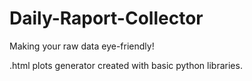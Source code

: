 # Daily-Raport-Collector
Making your raw data eye-friendly!

.html plots generator created with basic python libraries.
